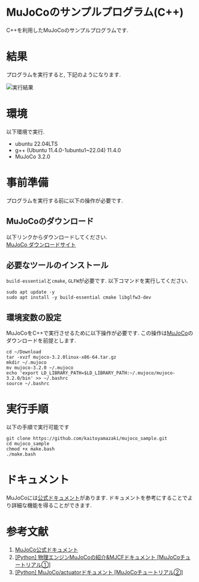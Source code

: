 # MuJoCoのサンプルプログラム(C++)

C++を利用したMuJoCoのサンプルプログラムです.

# 結果

プログラムを実行すると, 下記のようになります.

![実行結果](img/MuJoCo_サンプルプログラム動画_床追加_編集後.gif)

# 環境

以下環境で実行.

- ubuntu 22.04LTS
- g++ (Ubuntu 11.4.0-1ubuntu1~22.04) 11.4.0
- MuJoCo 3.2.0

# 事前準備

プログラムを実行する前に以下の操作が必要です.

## MuJoCoのダウンロード

以下リンクからダウンロードしてください.</br>
[MuJoCo ダウンロードサイト](https://github.com/google-deepmind/mujoco/releases)

## 必要なツールのインストール

`build-essential`と`cmake`, `GLFW`が必要です.
以下コマンドを実行してください.

```
sudo apt update -y
sudo apt install -y build-essential cmake libglfw3-dev
```

## 環境変数の設定

MuJoCoをC++で実行させるために以下操作が必要です.
この操作は[MuJoCo](https://github.com/google-deepmind/mujoco/releases)のダウンロードを前提とします.

```
cd ~/Download
tar -xvzf mujoco-3.2.0linux-x86-64.tar.gz
mkdir ~/.mujoco
mv mujoco-3.2.0 ~/.mujoco
echo 'export LD_LIBRARY_PATH=$LD_LIBRARY_PATH:~/.mujoco/mujoco-3.2.0/bin' >> ~/.bashrc
source ~/.bashrc
```

# 実行手順

以下の手順で実行可能です

```
git clone https://github.com/kaitoyamazaki/mujoco_sample.git
cd mujoco_sample
chmod +x make.bash
./make.bash
```

# ドキュメント

MuJoCoには[公式ドキュメント](https://mujoco.readthedocs.io/en/stable/overview.html)があります. ドキュメントを参考にすることでより詳細な機能を得ることができます.

# 参考文献

1. [MuJoCo公式ドキュメント](https://mujoco.readthedocs.io/en/stable/overview.html)
2. [[Python] 物理エンジンMuJoCoの紹介&MJCFドキュメント [MuJoCoチュートリアル①]](https://qiita.com/Yayoi-Habami/items/1bf5a3e05b1516a90381)
3. [[Python] MuJoCo/actuatorドキュメント [MuJoCoチュートリアル②]](https://qiita.com/Yayoi-Habami/items/90f42ea10a32eb20fde8) 